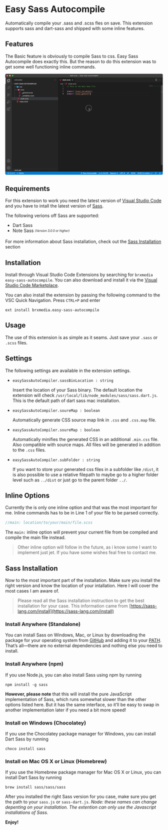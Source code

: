 # Easy Sass Autocompile

Automatically compile your .sass and .scss fles on save. This extension supports sass and dart-sass and shipped with some inline features.

## Features

The Basic feature is obviously to compile Sass to css. Easy Sass Autocompile does exactly this. But the reason to do this extension was to get some well functioning inline commands.

![example.gif](https://raw.githubusercontent.com/brxmedia/easy-sass-autocompile/master/example.gif)

## Requirements

For this extension to work you need the latest version of [Visual Studio Code](https://code.visualstudio.com) and you have to intall the latest version of [Sass](https://sass-lang.com/).

The following verions off Sass are supported:
 - Dart Sass
 - Note Sass <sub><sup>*(Version 3.0.0 or higher)*</sup></sub>

 For more information about Sass installation, check out the [Sass Installation](#sass-installation) section


## Installation

Install through Visual Studio Code Extensions by searching for `brxmedia easy-sass-autocompile`. You can also download and install it via the [Visual Studio Code Marketplace](https://marketplace.visualstudio.com/items?itemName=brxmedia.easy-sass-autocompile).

You can also install the extension by passing the following command to the VSC Quick Navigation. Press `CTRL+P` and enter 

```
ext install brxmedia.easy-sass-autocompile
```

## Usage
The use of this extension is as simple as it seams. Just save your `.sass` or `.scss` files.

## Settings
The following settings are available in the extension settings.
 - `easySassAutoCompiler.sassBinLocation : string`

    Insert the location of your Sass binary. The default location the extension will check  `/usr/local/lib/node_modules/sass/sass.dart.js`. This is the default path of dart sass mac installation.
 - `easySassAutoCompiler.soureMap : boolean`

    Automatically generate CSS source map link in `.css` and `.css.map` file.
 - `easySassAutoCompiler.soureMap : boolean`
 
    Automatically minifies the generated CSS in an additional `.min.css` file. Also compatible with source maps. All files will be generated in addition to the `.css` files.
 - `easySassAutoCompiler.subFolder : string`
 
    If you want to store your generated css files in a subfolder like `/dist`, it is also possible to use a relative filepath to maybe go to a higher folder level such as `../dist` or just go to the parent folder `../`.

## Inline Options

Currently the is only one inline option and that was the most important for me. Inline commands has to be in Line 1 of your file to be parsed correctly.

```scss
//main: location/to/your/main/file.scss
```
The `main:` inline option will prevent your current file from be compiled and compile the main file instead.

> Other inline option will follow in the future, as i know some I want to implement just jet. If you have some wishes feal free to contact me.

## Sass Installation

Now to the most important part of the installation. Make sure you install the right version and know the location of your intallation. Here I will cover the most cases I am aware of.

> Please read all the Sass installation instruction to get the best installation for your case. This information came from [https://sass-lang.com/install](https://sass-lang.com/install)

### Install Anywhere (Standalone)

You can install Sass on Windows, Mac, or Linux by downloading the package for your operating system from [GitHub](https://github.com/sass/dart-sass/releases/tag/1.35.1) and adding it to your [PATH](https://katiek2.github.io/path-doc/). That’s all—there are no external dependencies and nothing else you need to install.

### Install Anywhere (npm)

If you use Node.js, you can also install Sass using npm by running

```
npm install -g sass
```

**However, please note** that this will install the pure JavaScript implementation of Sass, which runs somewhat slower than the other options listed here. But it has the same interface, so it’ll be easy to swap in another implementation later if you need a bit more speed!

### Install on Windows (Chocolatey)
If you use the Chocolatey package manager for Windows, you can install Dart Sass by running

```
choco install sass
```

### Install on Mac OS X or Linux (Homebrew)
If you use the Homebrew package manager for Mac OS X or Linux, you can install Dart Sass by running

```
brew install sass/sass/sass
```

After you installed the right Sass version for you case, make sure you get the path to your `sass.js` or `sass-dart.js`. *Node: these names can change depenting on your installation. The extention can only use the Javascript installations of Sass.*

**Enjoy!**